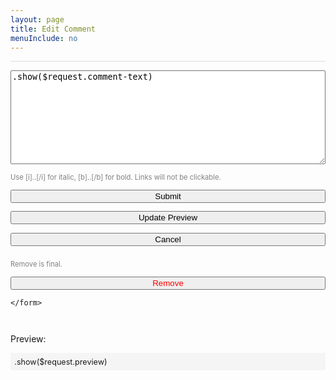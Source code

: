 ```yaml
---
layout: page
title: Edit Comment
menuInclude: no
---
```

<style>
p { margin: 0; display: block; }
input { color: black; }
textarea { color: black; box-sizing: border-box; max-width: 100%; min-width: 100%; height: 150px; margin-bottom: 1em; }
.comment-input {
	border-top: 1px solid #dddddd;
	width: 100%;
	padding-top: 1em;
}
.input-form {
	display: flex;
	flex-direction: column;
}
.input-form-button {
	margin-top: 1em;
	
}
.details-text {
	margin: 1em 0 1em 0;
	padding: .5em;
	background-color: #f5f5f5;
	font-size: .9em;
}
.small-grey {
	color: grey;
	font-size: .8em;
}
.preview {
	margin: 2em 0 1em 0;
}
.remove-button {
	margin-top: 2em;
}
</style>

<div class="comment-input">
	<form class="input-form" method="post">
		<textarea name="comment-text">.show($request.comment-text)</textarea>
		<p class="small-grey">Use [i]..[/i] for italic, [b]..[/b] for bold. Links will not be clickable.</p>
		<input type="hidden" name="next-url" value=".show($request.next-url)">
		<input type="hidden" name="comment-section-identifier" value=".show($request.comment-section-identifier)">
		<input type="hidden" name="comment-account-id" value=".show($request.comment-account-id)">
		<input type="hidden" name="comment-original-timestamp" value=".show($request.comment-original-timestamp)">
		<input class="input-form-button" formaction="/command/update-comment" type="submit" value="Submit">
		<input class="input-form-button" formaction="/command/edit-comment" type="submit" value="Update Preview">
		<input class="input-form-button" formaction="/command/cancel-update-comment" type="submit" value="Cancel">
		<p class="small-grey remove-button">Remove is final.</p>
		<input class="input-form-button" formAction="/command/remove-comment" style="color:red;" type="submit" value="Remove" >

	</form>
</div>
<div>
	<div class="preview">Preview:</div>
	<div class="details-text"><p>.show($request.preview)</p></div>
</div>